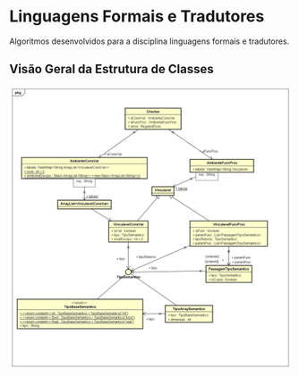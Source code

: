 # Linguagens Formais e Tradutores

Algoritmos desenvolvidos para a disciplina linguagens formais e tradutores.

## Visão Geral da Estrutura de Classes

![Diagrama de Classes - Visão Geral](imagens/class_diagram.jpg)
